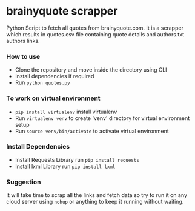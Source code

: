# brainyquote scrapper
Python Script to fetch all quotes from brainyquote.com. 
It is a scrapper which results in quotes.csv file containing quote details and authors.txt authors links.

### How to use 
- Clone the repository and move inside the directory using CLI
- Install dependencies if required
- Run `python quotes.py`

### To work on virtual environment
- `pip install virtualenv` install virtualenv
- Run `virtualenv venv` to create 'venv' directory for virtual environment setup
- Run `source venv/bin/activate` to activate virtual environment

### Install Dependencies
- Install Requests Library run `pip install requests`
- Install lxml Library run `pip install lxml`

### Suggestion
It will take time to scrap all the links and fetch data so try to run it on any cloud server using `nohup` or anything to keep it running without waiting.